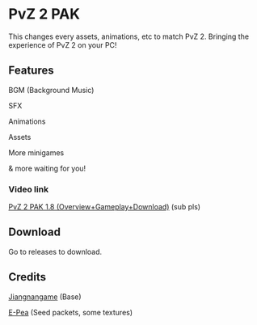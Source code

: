 # PvZ 2 PAK
This changes every assets, animations, etc to match PvZ 2. Bringing the experience of PvZ 2 on your PC!
## Features

BGM (Background Music)

SFX

Animations

Assets

More minigames

& more waiting for you!

### Video link

[PvZ 2 PAK 1.8 (Overview+Gameplay+Download)](https://youtu.be/m42s43pK-wo) (sub pls)

## Download

Go to releases to download.

## Credits
[Jiangnangame](https://github.com/jiangnangame/PVZ2PAK) (Base)

[E-Pea](https://www.youtube.com/channel/UCORlBB70YiaUWkBY_XjBnKQ) (Seed packets, some textures)
